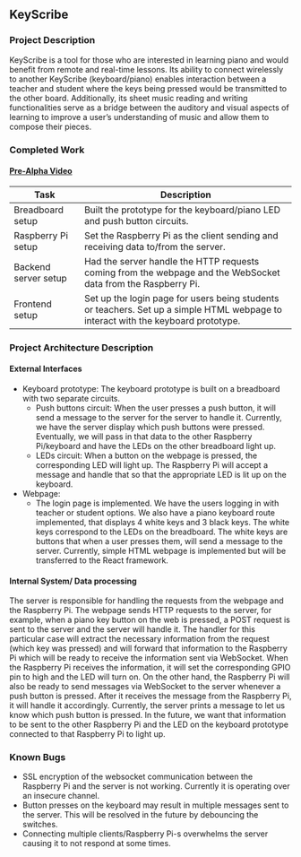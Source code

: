 ## KeyScribe
### Project Description
KeyScribe is a tool for those who are interested in learning piano and would benefit from remote and real-time lessons. Its ability to connect wirelessly to another KeyScribe (keyboard/piano) enables interaction between a teacher and student where the keys being pressed would be transmitted to the other board. Additionally, its sheet music reading and writing functionalities serve as a bridge between the auditory and visual aspects of learning to improve a user’s understanding of music and allow them to compose their pieces.

### Completed Work
#### [Pre-Alpha Video](https://youtube)
| Task                  | Description                                                                                                                      |
| --------------------- | -------------------------------------------------------------------------------------------------------------------------------- |
| Breadboard setup      | Built the prototype for the keyboard/piano LED and push button circuits.                                                         |
| Raspberry Pi setup    | Set the Raspberry Pi as the client sending and receiving data to/from the server.                                                |
| Backend server setup  | Had the server handle the HTTP requests coming from the webpage and the WebSocket data from the Raspberry Pi.                    |
| Frontend setup        | Set up the login page for users being students or teachers. Set up a simple HTML webpage to interact with the keyboard prototype.|

### Project Architecture Description
#### External Interfaces
- Keyboard prototype:
  The keyboard prototype is built on a breadboard with two separate circuits.
  * Push buttons circuit:
    When the user presses a push button, it will send a message to the server for the server to handle it. Currently, we have the server display which push buttons were pressed. Eventually, we will pass in that data to the other Raspberry Pi/keyboard and have the LEDs on the other breadboard light up. 
  * LEDs circuit:
    When a button on the webpage is pressed, the corresponding LED will light up. The Raspberry Pi will accept a message and handle that so that the appropriate LED is lit up on the keyboard.
- Webpage:
  * The login page is implemented. We have the users logging in with teacher or student options. We also have a piano keyboard route implemented, that displays 4 white keys and 3 black keys. The white keys correspond to the LEDs on the breadboard. The white keys are buttons that when a user presses them, will send a message to the server. Currently, simple HTML webpage is implemented but will be transferred to the React framework.
  
#### Internal System/ Data processing
The server is responsible for handling the requests from the webpage and the Raspberry Pi. The webpage sends HTTP requests to the server, for example, when a piano key button on the web is pressed, a POST request is sent to the server and the server will handle it. The handler for this particular case will extract the necessary information from the request (which key was pressed) and will forward that information to the Raspberry Pi which will be ready to receive the information sent via WebSocket. When the Raspberry Pi receives the information, it will set the corresponding GPIO pin to high and the LED will turn on. On the other hand, the Raspberry Pi will also be ready to send messages via WebSocket to the server whenever a push button is pressed. After it receives the message from the Raspberry Pi, it will handle it accordingly. Currently, the server prints a message to let us know which push button is pressed. In the future, we want that information to be sent to the other Raspberry Pi and the LED on the keyboard prototype connected to that Raspberry Pi to light up.
### Known Bugs
- SSL encryption of the websocket communication between the Raspberry Pi and the server is not working. Currently it is operating over an insecure channel.
- Button presses on the keyboard may result in multiple messages sent to the server. This will be resolved in the future by debouncing the switches.
- Connecting multiple clients/Raspberry Pi-s overwhelms the server causing it to not respond at some times.
